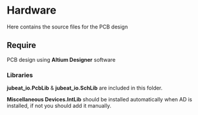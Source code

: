 # Hardware

Here contains the source files for the PCB design

## Require

PCB design using **Altium Designer** software

### Libraries

**jubeat_io.PcbLib** & **jubeat_io.SchLib** are included in this folder.

**Miscellaneous Devices.IntLib** should be installed automatically when AD is installed, if not  you should add it manually.

